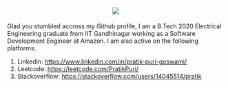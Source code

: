 <h1 align = "center">
    <img src = "https://readme-typing-svg.herokuapp.com?font=Fira+Code&duration=3500&pause=1000&random=false&width=435&lines=Hi+There+%F0%9F%91%8B;I+am+Pratik+Puri!">
</h1>

Glad you stumbled accross my Github profile, I am a B.Tech 2020 Electrical Engineering graduate from IIT Gandhinagar working as a Software Development Engineer at Amazon.
I am also active on the following platforms:

1. Linkedin: https://www.linkedin.com/in/pratik-puri-goswami/
2. Leetcode: https://leetcode.com/PratikPuri/
3. Stackoverflow: https://stackoverflow.com/users/14045514/pratik
